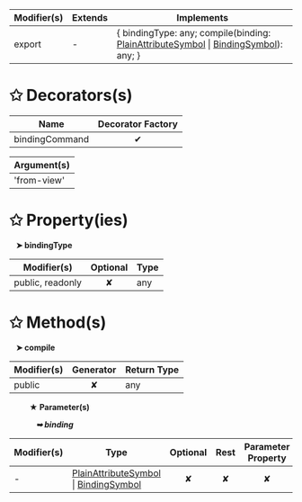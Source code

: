 | Modifier(s)                            | Extends                      | Implements                                    |
|----------------------------------------|------------------------------|-----------------------------------------------|
| export | - | { bindingType: any; compile(binding: [PlainAttributeSymbol](/jit/class/semantic-model/plainattributesymbol.md) &#124; [BindingSymbol](/jit/class/semantic-model/bindingsymbol.md)): any; } |

# &#10025; Decorators(s)

| Name                                | Decorator Factory                        |
|-------------------------------------|:----------------------------------------:|
| bindingCommand | ✔  |

| Argument(s)                                           |
|-------------------------------------------------------|
| 'from-view'  |

# &#10025; Property(ies)

&nbsp;&nbsp; **&#10148; bindingType**

| Modifier(s)                               | Optional                           | Type                         |
|-------------------------------------------|:----------------------------------:|------------------------------|
| public, readonly | ✘ | any |

# &#10025; Method(s)

&nbsp;&nbsp; **&#10148; compile**

| Modifier(s)                              | Generator                          | Return Type                       |
|------------------------------------------|:----------------------------------:|-----------------------------------|
| public | ✘ | any |

&nbsp;&nbsp;&nbsp;&nbsp;&nbsp;&nbsp;&nbsp;&nbsp; **&#9733; Parameter(s)**

&nbsp;&nbsp;&nbsp;&nbsp;&nbsp;&nbsp;&nbsp;&nbsp;&nbsp;&nbsp;&nbsp; _**&#10149; binding**_

| Modifier(s)                              | Type                        | Optional                           | Rest                          | Parameter Property                          |
|------------------------------------------|-----------------------------|:----------------------------------:|:-----------------------------:|:-------------------------------------------:|
| - | [PlainAttributeSymbol](/jit/class/semantic-model/plainattributesymbol.md) &#124; [BindingSymbol](/jit/class/semantic-model/bindingsymbol.md) | ✘  | ✘ | ✘ |